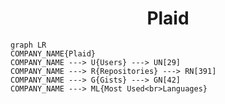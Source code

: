<h1 align="center">Plaid</h1>

```mermaid
graph LR
COMPANY_NAME{Plaid}
COMPANY_NAME ---> U{Users} ---> UN[29]
COMPANY_NAME ---> R{Repositories} ---> RN[391]
COMPANY_NAME ---> G{Gists} ---> GN[42]
COMPANY_NAME ---> ML{Most Used<br>Languages}
```
